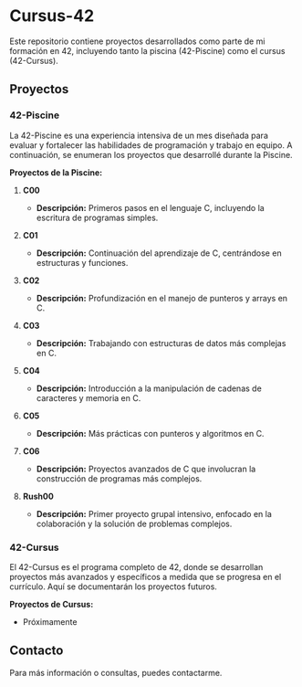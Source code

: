# Cursus-42
Este repositorio contiene proyectos desarrollados como parte de mi formación en 42, incluyendo tanto la piscina (42-Piscine) como el cursus (42-Cursus).

## Proyectos

### 42-Piscine

La 42-Piscine es una experiencia intensiva de un mes diseñada para evaluar y fortalecer las habilidades de programación y trabajo en equipo. A continuación, se enumeran los proyectos que desarrollé durante la Piscine.

**Proyectos de la Piscine:**
1. **C00**
   - **Descripción:** Primeros pasos en el lenguaje C, incluyendo la escritura de programas simples.

2. **C01**
   - **Descripción:** Continuación del aprendizaje de C, centrándose en estructuras y funciones.

3. **C02**
   - **Descripción:** Profundización en el manejo de punteros y arrays en C.

4. **C03**
   - **Descripción:** Trabajando con estructuras de datos más complejas en C.

5. **C04**
   - **Descripción:** Introducción a la manipulación de cadenas de caracteres y memoria en C.

6. **C05**
   - **Descripción:** Más prácticas con punteros y algoritmos en C.

7. **C06**
   - **Descripción:** Proyectos avanzados de C que involucran la construcción de programas más complejos.

8. **Rush00**
   - **Descripción:** Primer proyecto grupal intensivo, enfocado en la colaboración y la solución de problemas complejos.

### 42-Cursus

El 42-Cursus es el programa completo de 42, donde se desarrollan proyectos más avanzados y específicos a medida que se progresa en el currículo. Aquí se documentarán los proyectos futuros.

**Proyectos de Cursus:**
- Próximamente

## Contacto
Para más información o consultas, puedes contactarme.
